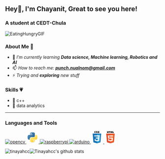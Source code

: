 ## Hey👋, I'm Chayanit, Great to see you here!
<h3 align="left">A student at CEDT-Chula</h3>


![EatingHungryGIF](https://github.com/tinayahcc/tinayahcc/assets/115986695/a224321b-6569-4d5e-9906-13737361f1ac)


### About Me 🙂 
- 🌱 *I’m currently learning **Data science, Machine learning, Robotics and AI***
- 📫 *How to reach me: **punch.nualnom@gmail.com***
- ⚡ *Trying and **exploring** new stuff*

### Skills 💗
- 🪻 c++
- 🏡 data analytics
___

<h3 align="left">Languages and Tools</h3>
<p align="left"> 
<a href="https://opencv.org/" target="_blank" rel="noreferrer"> <img src="https://www.vectorlogo.zone/logos/opencv/opencv-icon.svg" alt="opencv" width="40" height="40"/> </a>
<a href="https://www.python.org" target="_blank" rel="noreferrer"> <img src="https://raw.githubusercontent.com/devicons/devicon/master/icons/python/python-original.svg" alt="python" width="40" height="40"/> </a>
<a href="https://https://www.raspberrypi.org/" target="_blank" rel="noreferrer"> <img src="https://www.vectorlogo.zone/logos/raspberrypi/raspberrypi-icon.svg" alt="raspberrypi" width="40" height="40"/> </a>
<a href="https://www.arduino.cc/" target="_blank" rel="noreferrer"> <img src="https://cdn.worldvectorlogo.com/logos/arduino-1.svg" alt="arduino" width="40" height="40"/> </a>
<a href="https://www.w3schools.com/css/" target="_blank" rel="noreferrer"> <img src="https://raw.githubusercontent.com/devicons/devicon/master/icons/css3/css3-original-wordmark.svg" alt="css3" width="40" height="40"/> </a>
<a href="https://www.w3.org/html/" target="_blank" rel="noreferrer"> <img src="https://raw.githubusercontent.com/devicons/devicon/master/icons/html5/html5-original-wordmark.svg" alt="html5" width="40" height="40"/> </a>
</p>

<p><img align="left" src="https://github-readme-stats.vercel.app/api/top-langs?username=tinayahcc&show_icons=true&locale=en&layout=compact" alt="tinayahcc" /></p>


![Tinayahcc's github stats](https://github-readme-stats.vercel.app/api?username=tinayahcc&show_icons=true&hide=contribs,prs&cache_seconds=86400&theme=solarized-light)
